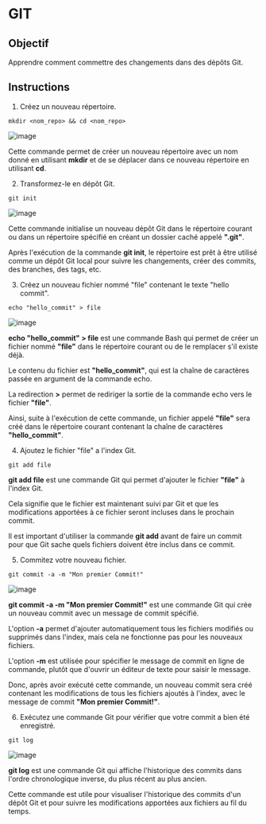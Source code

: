 # GIT 

## Objectif
Apprendre comment commettre des changements dans des dépôts Git.

## Instructions

1. Créez un nouveau répertoire.
```
mkdir <nom_repo> && cd <nom_repo>
```

![image](https://user-images.githubusercontent.com/123757632/236469940-3c4f5651-8152-4c96-b5ae-c8c05e2fa818.png)

Cette commande permet de créer un nouveau répertoire avec un nom donné en utilisant **mkdir** et de se déplacer dans ce nouveau répertoire en utilisant **cd**.

2. Transformez-le en dépôt Git.
```
git init
```

![image](https://user-images.githubusercontent.com/123757632/236470579-2aea337d-c32f-4636-a459-d55a902a0688.png)

Cette commande initialise un nouveau dépôt Git dans le répertoire courant ou dans un répertoire spécifié en créant un dossier caché appelé **".git"**.

Après l'exécution de la commande **git init**, le répertoire est prêt à être utilisé comme un dépôt Git local pour suivre les changements, créer des commits, des branches, des tags, etc.

3. Créez un nouveau fichier nommé "file" contenant le texte "hello commit".
```
echo "hello_commit" > file
```

![image](https://user-images.githubusercontent.com/123757632/236479705-e0c7c87b-4f3c-4515-9bea-1ca271ea9000.png)

**echo "hello_commit" > file** est une commande Bash qui permet de créer un fichier nommé **"file"** dans le répertoire courant ou de le remplacer s'il existe déjà. 

Le contenu du fichier est **"hello_commit"**, qui est la chaîne de caractères passée en argument de la commande echo.

La redirection **>** permet de rediriger la sortie de la commande echo vers le fichier **"file"**. 

Ainsi, suite à l'exécution de cette commande, un fichier appelé **"file"** sera créé dans le répertoire courant contenant la chaîne de caractères **"hello_commit"**.

4. Ajoutez le fichier "file" a l'index Git.
```
git add file
```
**git add file** est une commande Git qui permet d'ajouter le fichier **"file"** à l'index Git. 

Cela signifie que le fichier est maintenant suivi par Git et que les modifications apportées à ce fichier seront incluses dans le prochain commit.

Il est important d'utiliser la commande **git add** avant de faire un commit pour que Git sache quels fichiers doivent être inclus dans ce commit.

5. Commitez votre nouveau fichier.
```
git commit -a -m "Mon premier Commit!"
```

![image](https://user-images.githubusercontent.com/123757632/236480104-edd0516e-61b9-4dd9-861e-9a6938070e69.png)

**git commit -a -m "Mon premier Commit!"** est une commande Git qui crée un nouveau commit avec un message de commit spécifié.

L'option **-a** permet d'ajouter automatiquement tous les fichiers modifiés ou supprimés dans l'index, mais cela ne fonctionne pas pour les nouveaux fichiers. 

L'option **-m** est utilisée pour spécifier le message de commit en ligne de commande, plutôt que d'ouvrir un éditeur de texte pour saisir le message.

Donc, après avoir exécuté cette commande, un nouveau commit sera créé contenant les modifications de tous les fichiers ajoutés à l'index, avec le message de commit **"Mon premier Commit!"**.

6. Exécutez une commande Git pour vérifier que votre commit a bien été enregistré.
```
git log
```

![image](https://user-images.githubusercontent.com/123757632/236480623-bca227f7-51be-464d-8003-558c0aa2ad8c.png)

**git log** est une commande Git qui affiche l'historique des commits dans l'ordre chronologique inverse, du plus récent au plus ancien.

Cette commande est utile pour visualiser l'historique des commits d'un dépôt Git et pour suivre les modifications apportées aux fichiers au fil du temps.

